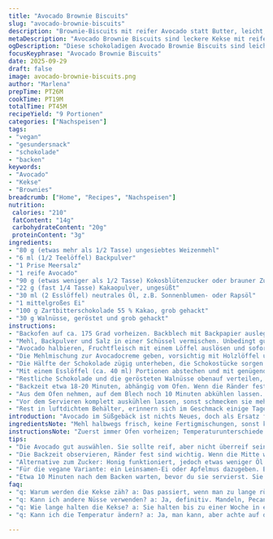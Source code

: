 ```yaml
---
title: "Avocado Brownie Biscuits"
slug: "avocado-brownie-biscuits"
description: "Brownie-Biscuits mit reifer Avocado statt Butter, leicht, feucht, mit knackigen Nüssen und dunkler Schokolade. Der Teig kombiniert Kakaopulver, Vollkornmehl und eine Prise Salz, sorgt für Balance. Im Ofen bilden sich außen feste Ränder, innen bleibt weich. Der Einsatz von Kokosblütenzucker bringt karamellige Noten, der Austausch von Pacanes gegen Walnüsse bietet Variation. Backzeiten flexibel, Duft nach Schokolade und gerösteten Nüssen im Raum. Die Zubereitung mit Küchenmaschine oder Handpürierer, um Avocado fein zu bekommen. Perfekt für Vegetarier und Lactoseintolerante, außerdem einfach in der Handhabung und schnell gemacht."
metaDescription: "Avocado Brownie Biscuits sind leckere Kekse mit reifer Avocado, Nüssen und Schokolade. Perfekt für alle, die gesündere Süßigkeiten mögen."
ogDescription: "Diese schokoladigen Avocado Brownie Biscuits sind leicht, feucht und machen Lust auf mehr. Ideal für Kuchenliebhaber mit besonderen Ernährungsbedürfnissen."
focusKeyphrase: "Avocado Brownie Biscuits"
date: 2025-09-29
draft: false
image: avocado-brownie-biscuits.png
author: "Marlena"
prepTime: PT26M
cookTime: PT19M
totalTime: PT45M
recipeYield: "9 Portionen"
categories: ["Nachspeisen"]
tags:
- "vegan"
- "gesundersnack"
- "schokolade"
- "backen"
keywords:
- "Avocado"
- "Kekse"
- "Brownies"
breadcrumb: ["Home", "Recipes", "Nachspeisen"]
nutrition: 
 calories: "210"
 fatContent: "14g"
 carbohydrateContent: "20g"
 proteinContent: "3g"
ingredients:
- "80 g (etwas mehr als 1/2 Tasse) ungesiebtes Weizenmehl"
- "6 ml (1/2 Teelöffel) Backpulver"
- "1 Prise Meersalz"
- "1 reife Avocado"
- "90 g (etwas weniger als 1/2 Tasse) Kokosblütenzucker oder brauner Zucker"
- "22 g (fast 1/4 Tasse) Kakaopulver, ungesüßt"
- "30 ml (2 Esslöffel) neutrales Öl, z.B. Sonnenblumen- oder Rapsöl"
- "1 mittelgroßes Ei"
- "100 g Zartbitterschokolade 55 % Kakao, grob gehackt"
- "30 g Walnüsse, geröstet und grob gehackt"
instructions:
- "Backofen auf ca. 175 Grad vorheizen. Backblech mit Backpapier auslegen, mittlere Schiene."
- "Mehl, Backpulver und Salz in einer Schüssel vermischen. Unbedingt gut durchmischen, sonst gibt es Klümpchen oder ungünstige Texturen."
- "Avocado halbieren, Fruchtfleisch mit einem Löffel auslösen und sofort in eine Küchenmaschine geben. Zucker, Kakaopulver, Öl und Ei dazu. Auf höchster Stufe zu einer glatten Creme verarbeiten. Wenn keine Küchenmaschine, dann mit Pürierstab und ausreichend Kraft, bis keine Stücke mehr sichtbar."
- "Die Mehlmischung zur Avocadocreme geben, vorsichtig mit Holzlöffel unterheben. Nicht zu stark oder lange rühren, sonst werden die Brownies zäh und trocknen aus."
- "Die Hälfte der Schokolade zügig unterheben, die Schokostücke sorgen für saftige Fäden beim Backen."
- "Mit einem Esslöffel (ca. 40 ml) Portionen abstechen und mit genügend Abstand auf dem Blech verteilen. Sie laufen kaum auseinander, also ruhig Platz lassen."
- "Restliche Schokolade und die gerösteten Walnüsse obenauf verteilen, leicht andrücken, damit sie beim Backen nicht verloren gehen."
- "Backzeit etwa 18-20 Minuten, abhängig vom Ofen. Wenn die Ränder fest und leicht erhaben sind, Mitte noch weich, dann sind sie fertig. Stäbchenprobe: Zahnstocher kommt mit ein paar feuchten Krümeln raus, nicht komplett sauber."
- "Aus dem Ofen nehmen, auf dem Blech noch 10 Minuten abkühlen lassen. Vorsichtig mit Spatel lösen, noch warm sind sie sehr zerbrechlich."
- "Vor dem Servieren komplett auskühlen lassen, sonst schmecken sie mehlig und zerfallen."
- "Rest in luftdichtem Behälter, erinnern sich im Geschmack einige Tage, Feuchtigkeit kann Zucker im Teig jedoch beeinflussen."
introduction: "Avocado im Süßgebäck ist nichts Neues, doch als Ersatz für Butter in Brownies? Entdeckt in unzähligen Versuchen, war die Konsistenz am Anfang immer zu feucht, klebrig. Die Kombination aus etwas mehr Mehl und reduzierter Backzeit hat das gerettet. Kokosblütenzucker bringt Tiefe, ohne zu dominant zu werden. Walnüsse statt Pacanes - persönlich finde ich die bessere Balance zwischen Knackigkeit und Geschmack. Geduld beim Backen unabdingbar, Brownies wollen nicht einfach durchgebacken sein wie Kekse. Es geht um das Zusammenspiel von feuchter Mitte und knusprigem Rand. Schokolade grob gehackt, nicht zu fein, damit sie sichtbar bleibt, schmilzt zart und macht jeden Bissen spannend. Schnell gemacht, einfache Zutaten, vegan gibt man ein Leinsamen-Ei oder Apfelmus rein, funktioniert auch."
ingredientsNote: "Mehl halbwegs frisch, keine Fertigmischungen, sonst kann Backtriebmittel variieren. Backpulver halt frisch, sonst werden die Biscuits eher platt. Avocado reif, aber nicht zu weich, sonst Sauerei beim Pürieren. Kokosblütenzucker für nussige Noten, sonst brauner Zucker als Backup. Öl: neutrale, hitzestabile Sorten, Olivenöl bringt eigenen Geschmack. Ei kann durch vegane Alternative ersetzt werden – hier Leinsamen geschrotet und mit Wasser angerührt, bindet gut. Walnüsse gern vor Backen kurz angeröstet; bringt Aroma, macht knackig, schützt vor Feuchtigkeit aus Teig. Schokolade von guter Qualität wählen, 55 Prozent Kakao-Schnitt – zu bitter oder zu süß stört den Geschmack. Papier auf dem Blech garantiert kein Ankleben, sonst Backblech gut einfetten. "
instructionsNote: "Zuerst immer Ofen vorheizen; Temperaturunterschiede verlängern Backzeit und das Ergebnis wird uneinheitlich. Die Reihenfolge, Avocado mit Zucker zuerst zu einer homogenen Masse zu verarbeiten, ist absichtlich. Sonst klumpt der Zucker oder Mehl vermischt sich ungleich. Harthändiges Unterheben der Trockenbestandteile – keine Sorge, der Teig darf ruhig etwas klumpen, die Struktur wird dadurch besser. Zu viel Rühren macht dichte Brownies, zu wenig vermengen sie nicht. Für das Portionieren nehme ich einen Eisportionierer, so werden alle etwa gleich groß. Beim Backen stützt das Papier das Handling, sauber bleiben die Kanten. Während des Backens riecht man schon die Nüsse und Schokolade, auf das Aufreißen beim Abkühlen achten, dann sieht man ob fertig. Wenn der Zahnstocher mit nassem Teig schwarz wird, lieber nochmal 2 Minuten. Braucht Lockerheit beim Timing. Nicht sofort aus dem Ofen nehmen und abkühlen lassen, sonst fallen sie auseinander. "
tips:
- "Die Avocado gut auswählen. Sie sollte reif, aber nicht überreif sein. Zu weich führt zu einem matschigen Teig. Frisches Mehl ist wichtig, ohne Zusätze. Klumpen gehen gar nicht. Schokolade grob hacken, nicht zu fein. Dann gibt es noch bisse."
- "Die Backzeit observieren, Ränder fest sind wichtig. Wenn die Mitte wackelig bleibt, aber die Ränder fest sind, dann ist es gut. Ich empfehle immer ein Backpapier zu benutzen. Das Ankleben passiert sonst schnell, und das wäre schade. Das Backblech auch gut einfetten."
- "Alternative zum Zucker: Honig funktioniert, jedoch etwas weniger Öl brauchen. Und bei Nüssen schau, was vorhanden ist. Mandeln, Macadamia sind auch möglich. Am besten vorher kurz anrösten. Die Aromen intensivieren. Lindert die Feuchtigkeit aus dem Teig."
- "Für die vegane Variante: ein Leinsamen-Ei oder Apfelmus dazugeben. Bindet gut und sorgt für Feuchtigkeit, die nicht zu klitschig ist. Aber Achtung: Bei Apfelmus den Zucker eventuell anpassen. Andernfalls kann es zu süß werden und die Balance schiefliegen."
- "Etwa 10 Minuten nach dem Backen warten, bevor du sie servierst. Sie sind zerbrechlich und benötigen Zeit zum Setzen. Bei der Lagerung: In einem luftdichten Behälter aufbewahren. Die Feuchtigkeit kann den Geschmack verschlechtern."
faq:
- "q: Warum werden die Kekse zäh? a: Das passiert, wenn man zu lange rührt. Die Struktur wird dann dicht, besser kurz unterheben. Die Mischung darf noch leicht klumpig sein, das sorgt für Textur."
- "q: Kann ich andere Nüsse verwenden? a: Ja, definitiv. Mandeln, Pecannüsse, sogar Erdnüsse funktionieren gut. Jedes nutzerfreundlich und für jeden Geschmack. Ein schöner Crunch gibt dem Keks eine tolle neue Dimension."
- "q: Wie lange halten die Kekse? a: Sie halten bis zu einer Woche in einem luftdichten Behälter. Achte darauf, sie nicht zu lange offen zu lassen. Die Feuchtigkeit zieht ein und macht sie weich, der Geschmack leidet."
- "q: Kann ich die Temperatur ändern? a: Ja, man kann, aber achte auf die Zeit. Bei niedrigeren Temperaturen dauert es länger. Eine Gleichmäßigkeit beim Backen sorgt dafür, dass sie gleichmäßig durchbacken. Zu heiß lässt die Ränder verbrennen."

---
```

